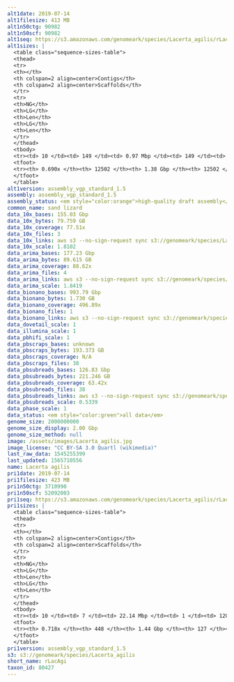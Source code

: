 ```yaml
---
alt1date: 2019-07-14
alt1filesize: 413 MB
alt1n50ctg: 90982
alt1n50scf: 90982
alt1seq: https://s3.amazonaws.com/genomeark/species/Lacerta_agilis/rLacAgi1/assembly_vgp_standard_1.5/rLacAgi1.alt.asm.20190714.fasta.gz
alt1sizes: |
  <table class="sequence-sizes-table">
  <thead>
  <tr>
  <th></th>
  <th colspan=2 align=center>Contigs</th>
  <th colspan=2 align=center>Scaffolds</th>
  </tr>
  <tr>
  <th>NG</th>
  <th>LG</th>
  <th>Len</th>
  <th>LG</th>
  <th>Len</th>
  </tr>
  </thead>
  <tbody>
  <tr><td> 10 </td><td> 149 </td><td> 0.97 Mbp </td><td> 149 </td><td> 0.97 Mbp </td></tr>  <tr><td> 20 </td><td> 407 </td><td> 0.63 Mbp </td><td> 407 </td><td> 0.63 Mbp </td></tr>  <tr><td> 30 </td><td> 792 </td><td> 0.43 Mbp </td><td> 792 </td><td> 0.43 Mbp </td></tr>  <tr><td> 40 </td><td> 1383 </td><td> 0.25 Mbp </td><td> 1383 </td><td> 0.25 Mbp </td></tr>  <tr style="background-color:#cccccc;"><td> 50 </td><td> 2731 </td><td> 90.98 Kbp </td><td> 2731 </td><td> 90.98 Kbp </td></tr>  <tr><td> 60 </td><td> 6040 </td><td> 43.69 Kbp </td><td> 6040 </td><td> 43.69 Kbp </td></tr>  <tr><td> 70 </td><td> - </td><td> - </td><td> - </td><td> - </td></tr>  <tr><td> 80 </td><td> - </td><td> - </td><td> - </td><td> - </td></tr>  <tr><td> 90 </td><td> - </td><td> - </td><td> - </td><td> - </td></tr>  <tr><td> 100 </td><td> - </td><td> - </td><td> - </td><td> - </td></tr>  </tbody>
  <tfoot>
  <tr><th> 0.690x </th><th> 12502 </th><th> 1.38 Gbp </th><th> 12502 </th><th> 1.38 Gbp </th></tr>
  </tfoot>
  </table>
alt1version: assembly_vgp_standard_1.5
assembly: assembly_vgp_standard_1.5
assembly_status: <em style="color:orange">high-quality draft assembly</em>
common_name: sand lizard
data_10x_bases: 155.03 Gbp
data_10x_bytes: 79.759 GB
data_10x_coverage: 77.51x
data_10x_files: 3
data_10x_links: aws s3 --no-sign-request sync s3://genomeark/species/Lacerta_agilis/rLacAgi1/genomic_data/10x/ .<br>
data_10x_scale: 1.8102
data_arima_bases: 177.23 Gbp
data_arima_bytes: 89.615 GB
data_arima_coverage: 88.62x
data_arima_files: 4
data_arima_links: aws s3 --no-sign-request sync s3://genomeark/species/Lacerta_agilis/rLacAgi1/genomic_data/arima/ .<br>
data_arima_scale: 1.8419
data_bionano_bases: 993.79 Gbp
data_bionano_bytes: 1.730 GB
data_bionano_coverage: 496.89x
data_bionano_files: 1
data_bionano_links: aws s3 --no-sign-request sync s3://genomeark/species/Lacerta_agilis/rLacAgi1/genomic_data/bionano/ .<br>
data_dovetail_scale: 1
data_illumina_scale: 1
data_pbhifi_scale: 1
data_pbscraps_bases: unknown
data_pbscraps_bytes: 193.373 GB
data_pbscraps_coverage: N/A
data_pbscraps_files: 38
data_pbsubreads_bases: 126.83 Gbp
data_pbsubreads_bytes: 221.246 GB
data_pbsubreads_coverage: 63.42x
data_pbsubreads_files: 38
data_pbsubreads_links: aws s3 --no-sign-request sync s3://genomeark/species/Lacerta_agilis/rLacAgi1/genomic_data/pacbio/ . --exclude "*scraps.bam* --exclude "*ccs.bam*"<br>
data_pbsubreads_scale: 0.5339
data_phase_scale: 1
data_status: <em style="color:green">all data</em>
genome_size: 2000000000
genome_size_display: 2.00 Gbp
genome_size_method: null
image: /assets/images/Lacerta_agilis.jpg
image_license: "CC BY-SA 3.0 Quartl (wikimedia)"
last_raw_data: 1545255399
last_updated: 1565710556
name: Lacerta agilis
pri1date: 2019-07-14
pri1filesize: 423 MB
pri1n50ctg: 3710990
pri1n50scf: 52092003
pri1seq: https://s3.amazonaws.com/genomeark/species/Lacerta_agilis/rLacAgi1/assembly_vgp_standard_1.5/rLacAgi1.pri.asm.20190714.fasta.gz
pri1sizes: |
  <table class="sequence-sizes-table">
  <thead>
  <tr>
  <th></th>
  <th colspan=2 align=center>Contigs</th>
  <th colspan=2 align=center>Scaffolds</th>
  </tr>
  <tr>
  <th>NG</th>
  <th>LG</th>
  <th>Len</th>
  <th>LG</th>
  <th>Len</th>
  </tr>
  </thead>
  <tbody>
  <tr><td> 10 </td><td> 7 </td><td> 22.14 Mbp </td><td> 1 </td><td> 120.91 Mbp </td></tr>  <tr><td> 20 </td><td> 20 </td><td> 11.79 Mbp </td><td> 3 </td><td> 92.42 Mbp </td></tr>  <tr><td> 30 </td><td> 42 </td><td> 7.59 Mbp </td><td> 5 </td><td> 79.99 Mbp </td></tr>  <tr><td> 40 </td><td> 72 </td><td> 5.73 Mbp </td><td> 8 </td><td> 60.99 Mbp </td></tr>  <tr style="background-color:#cccccc;"><td> 50 </td><td> 114 </td><td style="background-color:#88ff88;"> 3.71 Mbp </td><td> 11 </td><td style="background-color:#88ff88;"> 52.09 Mbp </td></tr>  <tr><td> 60 </td><td> 181 </td><td> 2.31 Mbp </td><td> 16 </td><td> 40.02 Mbp </td></tr>  <tr><td> 70 </td><td> 305 </td><td> 0.88 Mbp </td><td> 30 </td><td> 4.62 Mbp </td></tr>  <tr><td> 80 </td><td> - </td><td> - </td><td> - </td><td> - </td></tr>  <tr><td> 90 </td><td> - </td><td> - </td><td> - </td><td> - </td></tr>  <tr><td> 100 </td><td> - </td><td> - </td><td> - </td><td> - </td></tr>  </tbody>
  <tfoot>
  <tr><th> 0.718x </th><th> 448 </th><th> 1.44 Gbp </th><th> 127 </th><th> 1.47 Gbp </th></tr>
  </tfoot>
  </table>
pri1version: assembly_vgp_standard_1.5
s3: s3://genomeark/species/Lacerta_agilis
short_name: rLacAgi
taxon_id: 80427
---
```

